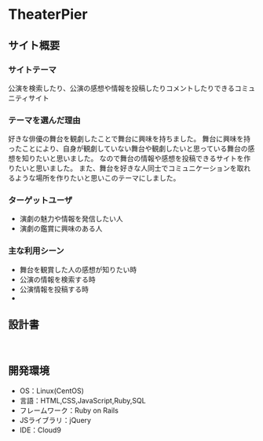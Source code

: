 # TheaterPier



## サイト概要
### サイトテーマ
​公演を検索したり、公演の感想や情報を投稿したりコメントしたりできるコミュニティサイト
### テーマを選んだ理由
​好きな俳優の舞台を観劇したことで舞台に興味を持ちました。
舞台に興味を持ったことにより、自身が観劇していない舞台や観劇したいと思っている舞台の感想を知りたいと思いました。
なので舞台の情報や感想を投稿できるサイトを作りたいと思いました。
また、舞台を好きな人同士でコミュニケーションを取れるような場所を作りたいと思いこのテーマにしました。
### ターゲットユーザ
- 演劇の魅力や情報を発信したい人
- 演劇の鑑賞に興味のある人
### 主な利用シーン
- 舞台を観賞した人の感想が知りたい時
- 公演の情報を検索する時
- 公演情報を投稿する時
- 
## 設計書

​
## 開発環境
- OS：Linux(CentOS)
- 言語：HTML,CSS,JavaScript,Ruby,SQL
- フレームワーク：Ruby on Rails
- JSライブラリ：jQuery
- IDE：Cloud9
​
